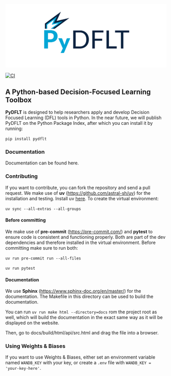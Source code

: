 ![alt text](https://github.com/PyDFLT/PyDFLT/blob/update-readme/images/logo.png?raw=true)


[![CI](https://github.com/PyDFLT/PyDFLT/actions/workflows/CI.yml/badge.svg)](https://github.com/PyDFLT/PyDFLT/actions/workflows/CI.yml)


## A Python-based Decision-Focused Learning Toolbox 
**PyDFLT** is designed to help researchers apply and develop Decision Focused Learning (DFL) tools in Python.
In the near future, we will publish PyDFLT on the Python Package Index, after which you can install it by running:

`pip install pydflt`

### Documentation

Documentation can be found here.

### Contributing
If you want to contribute, you can fork the repository and send a pull request. We make use of **uv** (https://github.com/astral-sh/uv) for the installation and testing. Install uv [here](https://docs.astral.sh/uv/getting-started/installation/). To create the virtual environment:

`uv sync --all-extras --all-groups`

#### Before committing

We make use of **pre-commit** (https://pre-commit.com/) and **pytest** to ensure code is consistent and functioning properly. Both are part of the dev dependencies and therefore installed in the virtual environment. Before committing make sure to run both:

`uv run pre-commit run --all-files`

`uv run pytest`

#### Documentation

We use **Sphinx** (https://www.sphinx-doc.org/en/master/) for the documentation.  The Makefile in this directory can be used to build the documentation.

You can run `uv run make html --directory=docs` rom the project root as well, which will build the documentation in the exact same way as it will be displayed on the website.

Then, go to docs/build/html/api/src.html and drag the file into a browser.


### Using Weights & Biases
If you want to use Weights & Biases, either set an environment variable named `WANDB_KEY` with your key,
or create a `.env` file with `WANDB_KEY = 'your-key-here'`.
